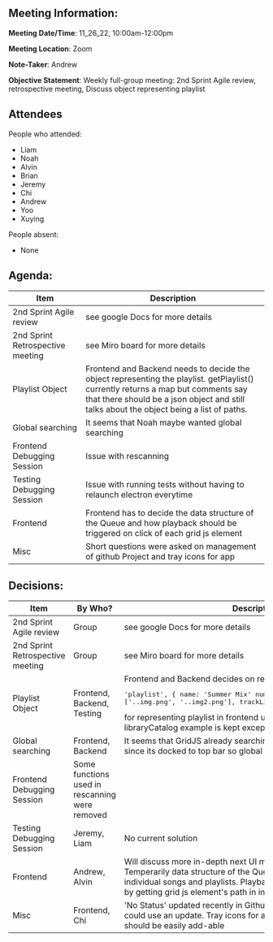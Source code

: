 ## Meeting Information:

__Meeting Date/Time__: 11_26_22, 10:00am-12:00pm

__Meeting Location__: Zoom

__Note-Taker__: Andrew 

__Objective Statement__: Weekly full-group meeting: 2nd Sprint Agile review, retrospective meeting,
Discuss object representing playlist

## Attendees
People who attended:
- Liam
- Noah
- Alvin
- Brian
- Jeremy
- Chi
- Andrew
- Yoo
- Xuying

People absent:
- None

## Agenda:
| Item | Description |
| ----- | ---------------- |
| 2nd Sprint Agile review | see google Docs for more details |
| 2nd Sprint Retrospective meeting | see Miro board for more details |
| Playlist Object | Frontend and Backend needs to decide the object representing the playlist. getPlaylist() currently returns a map but comments say that there should be a json object and still talks about the object being a list of paths. |
| Global searching | It seems that Noah maybe wanted global searching |
| Frontend Debugging Session | Issue with rescanning |
| Testing Debugging Session | Issue with running tests without having to relaunch electron everytime |
| Frontend | Frontend has to decide the data structure of the Queue and how playback should be triggered on click of each grid js element |
| Misc | Short questions were asked on management of github Project and tray icons for app|


## Decisions:
| Item | By Who? | Description |
| ----- | ---- | ---------------- |
| 2nd Sprint Agile review | Group | see google Docs for more details |
| 2nd Sprint Retrospective meeting | Group | see Miro board for more details |
| Playlist Object | Frontend, Backend, Testing | Frontend and Backend decides on returning Map with the structure: <pre>'playlist', { name: 'Summer Mix' numTracks: 32, artworks: ['..img.png', '..img2.png'], trackList: [{track1},{track2},...] }) </pre> for representing playlist in frontend usage. All existing keys in libraryCatalog example is kept except for `playlists`. |
| Global searching | Frontend, Backend | It seems that GridJS already searching from anywhere in the app since its docked to top bar so global searching is redundant |
| Frontend Debugging Session | Some functions used in rescanning were removed |
| Testing Debugging Session | Jeremy, Liam | No current solution |
| Frontend | Andrew, Alvin | Will discuss more in-depth next UI meeting (Tue. 11/26). Temperarily data structure of the Queue is just array holding individual songs and playlists. Playback could be triggered on click by getting grid js element's path in index 11 |
| Misc | Frontend, Chi | 'No Status' updated recently in Github Project, the other categories could use an update. Tray icons for app rquested by Chi but this should be easily add-able |

